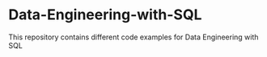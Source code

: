 # Data-Engineering-with-SQL
This repository contains different code examples for Data Engineering with SQL
